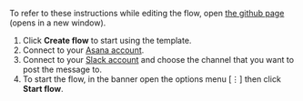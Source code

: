 To refer to these instructions while editing the flow, open [the github page](https://github.com/ot4i/app-connect-templates/blob/master/resources/markdown/Send%20me%20a%20Slack%20notification%20for%20every%20new%20Asana%20task_instructions.md) (opens in a new window).

1. Click **Create flow** to start using the template.
1. Connect to your [Asana account](https://developer.ibm.com/integration/docs/app-connect/how-to-guides-for-apps/use-ibm-app-connect-asana/).
1. Connect to your [Slack account](https://developer.ibm.com/integration/docs/app-connect/how-to-guides-for-apps/use-ibm-app-connect-slack/) and choose the channel that you want to post the message to.
1. To start the flow, in the banner open the options menu [&#8942;] then click **Start flow**.
